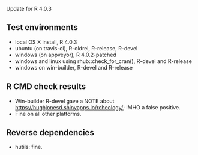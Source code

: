 Update for R 4.0.3

## Test environments
* local OS X install, R 4.0.3
* ubuntu (on travis-ci), R-oldrel, R-release, R-devel
* windows (on appveyor), R 4.0.2-patched
* windows and linux using rhub::check_for_cran(), R-devel and R-release
* windows on win-builder, R-devel and R-release

## R CMD check results

* Win-builder R-devel gave a NOTE about https://hughjonesd.shinyapps.io/rcheology/;
  IMHO a false positive.
* Fine on all other platforms.

## Reverse dependencies

* hutils: fine.
